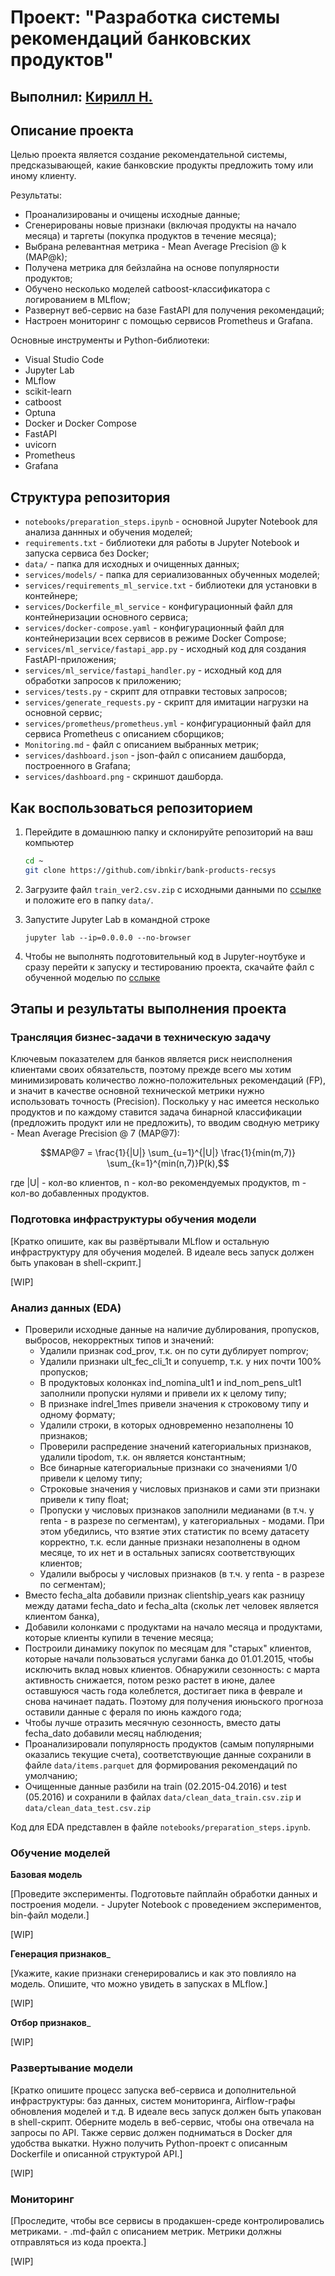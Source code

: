 # Проект: "Разработка системы рекомендаций банковских продуктов"
## Выполнил: [Кирилл Н.](mailto:ibnkir@yandex.ru)

## Описание проекта
Целью проекта является создание рекомендательной системы, предсказывающей, какие банковские продукты предложить тому или иному клиенту. 

Результаты:
- Проанализированы и очищены исходные данные;
- Сгенерированы новые признаки (включая продукты на начало месяца) и 
таргеты (покупка продуктов в течение месяца);
- Выбрана релевантная метрика - Mean Average Precision @ k (MAP@k);
- Получена метрика для бейзлайна на основе популярности продуктов;
- Обучено несколько моделей catboost-классификатора с логированием в MLflow;
- Развернут веб-сервис на базе FastAPI для получения рекомендаций;
- Настроен мониторинг с помощью сервисов Prometheus и Grafana. 

Основные инструменты и Python-библиотеки:
- Visual Studio Code
- Jupyter Lab
- MLflow
- scikit-learn 
- catboost
- Optuna
- Docker и Docker Compose 
- FastAPI
- uvicorn
- Prometheus
- Grafana

## Структура репозитория
- `notebooks/preparation_steps.ipynb` - основной Jupyter Notebook для анализа даннных и обучения моделей;
- `requirements.txt` - библиотеки для работы в Jupyter Notebook и запуска сервиса без Docker;
- `data/` - папка для исходных и очищенных данных;
- `services/models/` - папка для сериализованных обученных моделей;
- `services/requirements_ml_service.txt` - библиотеки для установки в контейнере;
- `services/Dockerfile_ml_service` - конфигурационный файл для контейнеризации основного сервиса;
- `services/docker-compose.yaml` - конфигурационный файл для контейнеризации всех сервисов в режиме Docker Compose;
- `services/ml_service/fastapi_app.py` - исходный код для создания FastAPI-приложения;
- `services/ml_service/fastapi_handler.py` - исходный код для обработки запросов к приложению;
- `services/tests.py` - скрипт для отправки тестовых запросов;
- `services/generate_requests.py` - скрипт для имитации нагрузки на основной сервис;
- `services/prometheus/prometheus.yml` - конфигурационный файл для сервиса Prometheus с описанием сборщиков;
- `Monitoring.md` - файл с описанием выбранных метрик;
- `services/dashboard.json` - json-файл с описанием дашборда, построенного в Grafana;
- `services/dashboard.png` - скриншот дашборда.

## Как воспользоваться репозиторием
1. Перейдите в домашнюю папку и склонируйте репозиторий на ваш компьютер
   ```bash
   cd ~
   git clone https://github.com/ibnkir/bank-products-recsys
   ```

2. Загрузите файл `train_ver2.csv.zip` с исходными данными по [ссылке](https://disk.yandex.com/d/Io0siOESo2RAaA) и положите его в папку `data/`. 
 
3. Запустите Jupyter Lab в командной строке
    ```
    jupyter lab --ip=0.0.0.0 --no-browser
    ```

4. Чтобы не выполнять подготовительный код в Jupyter-ноутбуке и сразу перейти к запуску и тестированию проекта, скачайте файл с обученной моделью по [сслыке]()
    
## Этапы и результаты выполнения проекта

### Трансляция бизнес-задачи в техническую задачу

Ключевым показателем для банков является риск неисполнения клиентами своих обязательств, 
поэтому прежде всего мы хотим минимизировать количество ложно-положительных рекомендаций (FP),
и значит в качестве основной технической метрики нужно использовать точность (Precision).
Поскольку у нас имеется несколько продуктов и по каждому ставится задача бинарной классификации (предложить продукт или не предложить), то вводим сводную метрику - Mean Average Precision @ 7 (MAP@7):

$$MAP@7 = \frac{1}{|U|} \sum_{u=1}^{|U|} \frac{1}{min(m,7)} \sum_{k=1}^{min(n,7)}P(k),$$

где |U| - кол-во клиентов, n - кол-во рекомендуемых продуктов, m - кол-во добавленных продуктов.


### Подготовка инфраструктуры обучения модели
[Кратко опишите, как вы развёртывали MLflow и остальную инфраструктуру для обучения моделей. 
В идеале весь запуск должен быть упакован в shell-скрипт.]

[WIP]

### Анализ данных (EDA)
- Проверили исходные данные на наличие дублирования, пропусков, выбросов, некорректных типов и значений:
    - Удалили признак cod_prov, т.к. он по сути дублирует nomprov; 
    - Удалили признаки ult_fec_cli_1t и conyuemp, т.к. у них почти 100% пропусков;
    - В продуктовых колонках ind_nomina_ult1 и ind_nom_pens_ult1 заполнили пропуски нулями 
    и привели их к целому типу;
    - В признаке indrel_1mes привели значения к строковому типу и одному формату;
    - Удалили строки, в которых одновременно незаполнены 10 признаков;
    - Проверили распредение значений категориальных признаков, 
    удалили tipodom, т.к. он является константным;
    - Все бинарные категориальные признаки со значениями 1/0 привели к целому типу;
    - Строковые значения у числовых признаков и сами эти признаки привели к типу float;
    - Пропуски у числовых признаков заполнили медианами (в т.ч. у renta - в разрезе по сегментам), 
    у категориальных - модами. 
    При этом убедились, что взятие этих статистик по всему датасету корректно, 
    т.к. если данные признаки незаполнены в одном месяце, 
    то их нет и в остальных записях соответствующих клиентов;
    - Удалили выбросы у числовых признаков (в т.ч. у renta - в разрезе по сегментам);
- Вместо fecha_alta добавили признак clientship_years как разницу между датами fecha_dato и fecha_alta 
(скольк лет человек является клиентом банка),
- Добавили колонками с продуктами на начало месяца и продуктами, которые клиенты купили в течение месяца; 
- Построили динамику покупок по месяцам для "старых" клиентов, которые начали пользоваться услугами банка
до 01.01.2015, чтобы исключить вклад новых клиентов. 
Обнаружили сезонность: с марта активность снижается, потом резко растет в июне, 
далее оставшуюся часть года колеблется, достигает пика в феврале и снова начинает падать.
Поэтому для получения июньского прогноза оставили данные с фераля по июнь каждого года;
- Чтобы лучше отразить месячную сезонность, вместо даты fecha_dato добавили месяц наблюдения;
- Проанализировали популярность продуктов (самым популярными оказались текущие счета), соответствующие данные
сохранили в файле `data/items.parquet` для формирования рекомендаций по умолчанию;
- Очищенные данные разбили на train (02.2015-04.2016) и test (05.2016) 
и сохранили в файлах `data/clean_data_train.csv.zip` и `data/clean_data_test.csv.zip`    

Код для EDA представлен в файле `notebooks/preparation_steps.ipynb`.


### Обучение моделей

__Базовая модель__

[Проведите эксперименты. Подготовьте пайплайн обработки данных и построения модели. - 
Jupyter Notebook с проведением экспериментов, bin-файл модели.]

[WIP]

__Генерация признаков___

[Укажите, какие признаки сгенерировались и как это повлияло на модель. Опишите, что можно увидеть в запусках в MLflow.]

[WIP]

__Отбор признаков___

[WIP]

### Развертывание модели

[Кратко опишите процесс запуска веб-сервиса и дополнительной инфраструктуры: баз данных, систем мониторинга, Airflow-графы обновления моделей и т.д. В идеале весь запуск должен быть упакован в shell-скрипт. Оберните модель в веб-сервис, чтобы она отвечала на запросы по API. Также сервис должен подниматься в Docker для удобства выкатки. Нужно получить Python-проект с описанным Dockerfile и описанной структурой API.]

[WIP]

### Мониторинг

[Проследите, чтобы все сервисы в продакшен-среде контролировались метриками. - 
.md-файл с описанием метрик. Метрики должны отправляться из кода проекта.]

[WIP]
